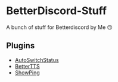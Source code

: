 # BetterDiscord-Stuff
A bunch of stuff for Betterdiscord by Me 🙃

## Plugins
- [AutoSwitchStatus](https://github.com/nicola02nb/BetterDiscord-Stuff/tree/main/Plugins/AutoSwitchStatus)
- [BetterTTS](https://github.com/nicola02nb/BetterDiscord-Stuff/tree/main/Plugins/BetterTTS)
- [ShowPing](https://github.com/nicola02nb/BetterDiscord-Stuff/tree/main/Plugins/ShowPing)
